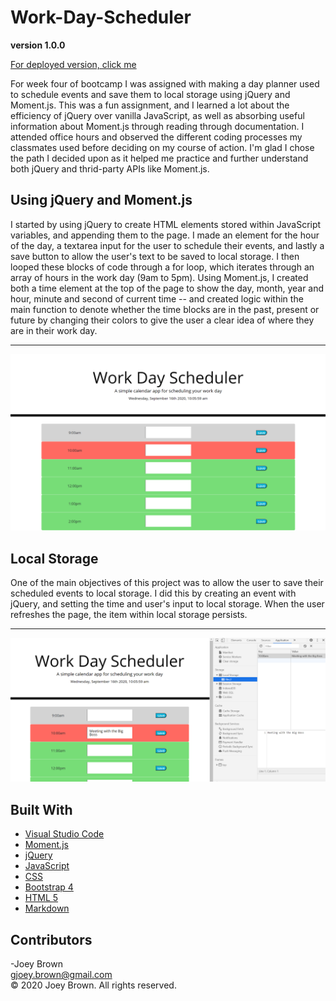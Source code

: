 # Work-Day-Scheduler

**version 1.0.0**

[For deployed version, click me](https://joeybrown-ctrl.github.io/Work-Day-Scheduler/)

For week four of bootcamp I was assigned with making a day planner used to schedule events and save them to local storage using jQuery and Moment.js. This was a fun assignment, and I learned a lot about the efficiency of jQuery over vanilla JavaScript, as well as absorbing useful information about Moment.js through reading through documentation. I attended office hours and observed the different coding processes my classmates used before deciding on my course of action. I'm glad I chose the path I decided upon as it helped me practice and further understand both jQuery and thrid-party APIs like Moment.js.
<br>

## Using jQuery and Moment.js

I started by using jQuery to create HTML elements stored within JavaScript variables, and appending them to the page. I made an element for the hour of the day, a textarea input for the user to schedule their events, and lastly a save button to allow the user's text to be saved to local storage. I then looped these blocks of code through a for loop, which iterates through an array of hours in the work day (9am to 5pm). Using Moment.js, I created both a time element at the top of the page to show the day, month, year and hour, minute and second of current time -- and created logic within the main function to denote whether the time blocks are in the past, present or future by changing their colors to give the user a clear idea of where they are in their work day.
<br><hr>

![Image of Work-Day-Scheduler web page](https://github.com/joeybrown-ctrl/Work-Day-Scheduler/blob/master/images/work-day-screenshot.png)
<br>

## Local Storage

One of the main objectives of this project was to allow the user to save their scheduled events to local storage. I did this by creating an event with jQuery, and setting the time and user's input to local storage. When the user refreshes the page, the item within local storage persists.
<br><hr>

![Image of text input saved in local storage](https://github.com/joeybrown-ctrl/Work-Day-Scheduler/blob/master/images/local-storage-screenshot.png)
<br>

## Built With

* [Visual Studio Code](https://code.visualstudio.com/)
* [Moment.js](https://momentjs.com/docs/)
* [jQuery](https://jquery.com/)
* [JavaScript](https://developer.mozilla.org/en-US/docs/Web/JavaScript)
* [CSS](https://developer.mozilla.org/en-US/docs/Web/CSS)
* [Bootstrap 4](https://getbootstrap.com/)
* [HTML 5](https://developer.mozilla.org/en-US/docs/Web/Guide/HTML/HTML5)
* [Markdown](https://guides.github.com/features/mastering-markdown/) 


## Contributors

-Joey Brown <br> <gjoey.brown@gmail.com> <br> &copy; 2020 Joey Brown. All rights reserved.